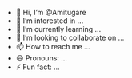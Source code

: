 - 👋 Hi, I’m @Amitugare
- 👀 I’m interested in ...
- 🌱 I’m currently learning ...
- 💞️ I’m looking to collaborate on ...
- 📫 How to reach me ...
- 😄 Pronouns: ...
- ⚡ Fun fact: ...

<!---
Amitugare/Amitugare is a ✨ special ✨ repository because its `README.md` (this file) appears on your GitHub profile.
You can click the Preview link to take a look at your changes.
--->
